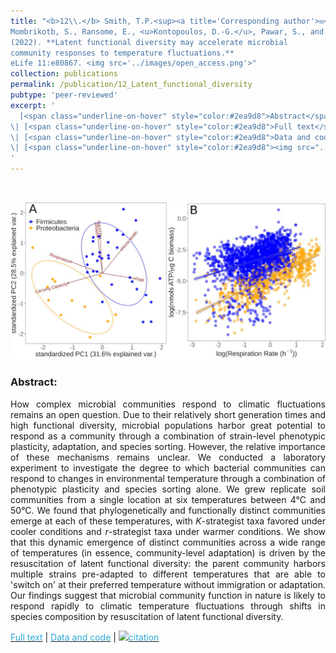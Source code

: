 ```yaml
---
title: "<b>12\\.</b> Smith, T.P.<sup><a title='Corresponding author'>✉</a></sup>, 
Mombrikotb, S., Ransome, E., <u>Kontopoulos, D.-G.</u>, Pawar, S., and Bell, T. 
(2022). **Latent functional diversity may accelerate microbial 
community responses to temperature fluctuations.** 
eLife 11:e80867. <img src='../images/open_access.png'>"
collection: publications
permalink: /publication/12_Latent_functional_diversity
pubtype: 'peer-reviewed'
excerpt: '
  [<span class="underline-on-hover" style="color:#2ea9d8">Abstract</span>](../publication/12_Latent_functional_diversity)
\| [<span class="underline-on-hover" style="color:#2ea9d8">Full text</span>](https://doi.org/10.7554/eLife.80867)
\| [<span class="underline-on-hover" style="color:#2ea9d8">Data and code</span>](https://github.com/smithtp/latent-diversity)
\| [<span class="underline-on-hover" style="color:#2ea9d8"><img src="../images/bibtex.svg">citation</span>](../bibtex/12_Latent_functional_diversity.bib)
'
---
```


<br><center><img src="../images/publications/latent_functional_diversity.jpg"></center>

### Abstract:

<p style='text-align: justify;'>
How complex microbial communities respond to climatic fluctuations 
remains an open question. Due to their relatively short generation 
times and high functional diversity, microbial populations harbor great 
potential to respond as a community through a combination of strain-level 
phenotypic plasticity, adaptation, and species sorting. However, the 
relative importance of these mechanisms remains unclear. We conducted a 
laboratory experiment to investigate the degree to which bacterial 
communities can respond to changes in environmental temperature through 
a combination of phenotypic plasticity and species sorting alone. We 
grew replicate soil communities from a single location at six 
temperatures between 4°C and 50°C. We found that phylogenetically and 
functionally distinct communities emerge at each of these temperatures, 
with <i>K</i>-strategist taxa favored under cooler conditions and <i>r</i>-strategist 
taxa under warmer conditions. We show that this dynamic emergence of 
distinct communities across a wide range of temperatures (in essence, 
community-level adaptation) is driven by the resuscitation of latent 
functional diversity: the parent community harbors multiple strains 
pre-adapted to different temperatures that are able to 'switch on' at 
their preferred temperature without immigration or adaptation. Our 
findings suggest that microbial community function in nature is likely 
to respond rapidly to climatic temperature fluctuations through shifts 
in species composition by resuscitation of latent functional diversity.


</p>

[<span class="underline-on-hover" style="color:#2ea9d8">Full text</span>](https://doi.org/10.7554/eLife.80867)
\| [<span class="underline-on-hover" style="color:#2ea9d8">Data and code</span>](https://github.com/smithtp/latent-diversity)
\| [<span class="underline-on-hover" style="color:#2ea9d8"><img src="../images/bibtex.svg">citation</span>](../bibtex/12_Latent_functional_diversity.bib)
